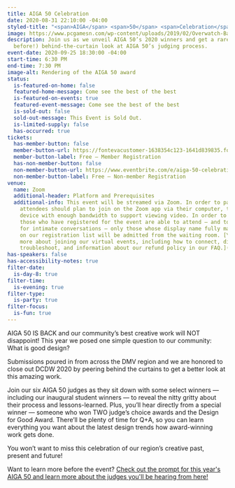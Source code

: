 ```yaml
---
title: AIGA 50 Celebration
date: 2020-08-31 22:10:00 -04:00
styled-title: "<span>AIGA</span> <span>50</span> <span>Celebration</span>"
image: https://www.pcgamesn.com/wp-content/uploads/2019/02/Overwatch-Baptiste-Abilities.jpg
description: Join us as we unveil AIGA 50’s 2020 winners and get a rare (never done
  before!) behind-the-curtain look at AIGA 50’s judging process.
event-date: 2020-09-25 18:30:00 -04:00
start-time: 6:30 PM
end-time: 7:30 PM
image-alt: Rendering of the AIGA 50 award
status:
  is-featured-on-home: false
  featured-home-message: Come see the best of the best
  is-featured-on-events: true
  featured-event-message: Come see the best of the best
  is-sold-out: false
  sold-out-message: This Event is Sold Out.
  is-limited-supply: false
  has-occurred: true
tickets:
  has-member-button: false
  member-button-url: https://fontevacustomer-1638354c123-1641d839835.force.com/services/oauth2/authorize?client_id=3MVG9nthuDc9owbcOq7_07W.HriOQQPWTbMkrpOla.ajDQlTHf4_uby_mhwylcX.mJBU2O2SppTiZMS0J_HJd&response_type=code&redirect_uri=https://ikit.aiga.org/ikit_national_util/ikit-national-util-sso-redirect/&state=https%3A%2F%2Fdc.aiga.org%2Fevent%2Faiga-50-celebration%2F%3Fredirect_source%3Deventbrite_register
  member-button-label: Free — Member Registration
  has-non-member-button: false
  non-member-button-url: https://www.eventbrite.com/e/aiga-50-celebration-tickets-118852146971
  non-member-button-label: Free — Non-member Registration
venue:
  name: Zoom
  additional-header: Platform and Prerequisites
  additional-info: This event will be streamed via Zoom. In order to participate fully,
    attendees should plan to join on the Zoom app via their computer, tablet, or mobile
    device with enough bandwidth to support viewing video. In order to ensure only
    those who have registered for the event are able to attend — and to create space
    for intimate conversations — only those whose display name fully matches the name
    on our registration list will be admitted from the waiting room. [You can find
    more about joining our virtual events, including how to connect, directions to
    troubleshoot, and information about our refund policy in our FAQ.](/faqs)
has-speakers: false
has-accessibility-notes: true
filter-date:
  is-day-8: true
filter-time:
  is-evening: true
filter-type:
  is-party: true
filter-focus:
  is-fun: true
---
```


AIGA 50 IS BACK and our community’s best creative work will NOT disappoint! This year we posed one simple question to our community: What is good design?

Submissions poured in from across the DMV region and we are honored to close out DCDW 2020 by peering behind the curtains to get a better look at this amazing work.

Join our six AIGA 50 judges as they sit down with some select winners — including our inaugural student winners — to reveal the nitty gritty about their process and lessons-learned. Plus, you’ll hear directly from a special winner — someone who won TWO judge’s choice awards and the Design for Good Award. There’ll be plenty of time for Q+A, so you can learn everything you want about the latest design trends how award-winning work gets done.

You won’t want to miss this celebration of our region’s creative past, present and future!

Want to learn more before the event? [Check out the prompt for this year's AIGA 50 and learn more about the judges you'll be hearing from here!](https://www.aiga50dc.org/)
